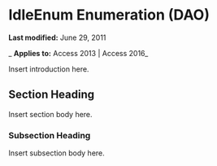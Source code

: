 
# IdleEnum Enumeration (DAO)

 **Last modified:** June 29, 2011

 _ **Applies to:** Access 2013 | Access 2016_

Insert introduction here.


## Section Heading

Insert section body here.


### Subsection Heading

Insert subsection body here.

